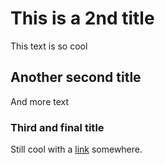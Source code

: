 # This is a 2nd title

This text is so cool

## Another second title

And more text

### Third and final title

Still cool with a [link](https://ton.org) somewhere.